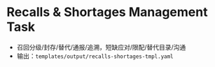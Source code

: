 # Recalls & Shortages Management Task

- 召回分级/封存/替代/通报/追溯，短缺应对/限配/替代目录/沟通
- 输出：`templates/output/recalls-shortages-tmpl.yaml`
